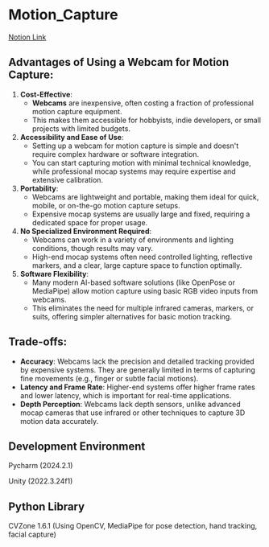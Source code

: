# Motion_Capture

[Notion Link](https://paint-chinchilla-3cb.notion.site/Motion-Capture-63f430d4f2af41d283428167c30c5a70)

## Advantages of Using a Webcam for Motion Capture:

1. **Cost-Effective**:
    - **Webcams** are inexpensive, often costing a fraction of professional motion capture equipment.
    - This makes them accessible for hobbyists, indie developers, or small projects with limited budgets.
2. **Accessibility and Ease of Use**:
    - Setting up a webcam for motion capture is simple and doesn't require complex hardware or software integration.
    - You can start capturing motion with minimal technical knowledge, while professional mocap systems may require expertise and extensive calibration.
3. **Portability**:
    - Webcams are lightweight and portable, making them ideal for quick, mobile, or on-the-go motion capture setups.
    - Expensive mocap systems are usually large and fixed, requiring a dedicated space for proper usage.
4. **No Specialized Environment Required**:
    - Webcams can work in a variety of environments and lighting conditions, though results may vary.
    - High-end mocap systems often need controlled lighting, reflective markers, and a clear, large capture space to function optimally.
5. **Software Flexibility**:
    - Many modern AI-based software solutions (like OpenPose or MediaPipe) allow motion capture using basic RGB video inputs from webcams.
    - This eliminates the need for multiple infrared cameras, markers, or suits, offering simpler alternatives for basic motion tracking.

## Trade-offs:

- **Accuracy**: Webcams lack the precision and detailed tracking provided by expensive systems. They are generally limited in terms of capturing fine movements (e.g., finger or subtle facial motions).
- **Latency and Frame Rate**: Higher-end systems offer higher frame rates and lower latency, which is important for real-time applications.
- **Depth Perception**: Webcams lack depth sensors, unlike advanced mocap cameras that use infrared or other techniques to capture 3D motion data accurately.

## Development Environment

Pycharm (2024.2.1)

Unity (2022.3.24f1)

## Python Library

CVZone 1.6.1 (Using OpenCV, MediaPipe for pose detection, hand tracking, facial capture)
